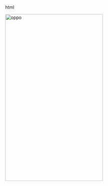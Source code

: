 html
<div class="mobile">
    <div class="phone">
       <div class="phone-mirror">
           <div class="topWrapper">
               <div class="camera"></div>
               <div class="line-rec"></div>
           </div>
           <img src="../images/oppo.png" alt="oppo" height="535" width="312">
        </div>
    </div>
  </div>




